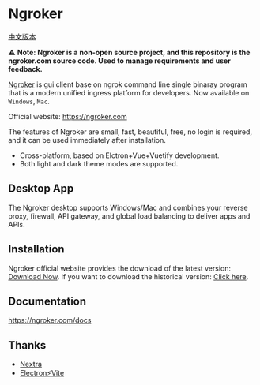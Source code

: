 # Ngroker

[中文版本](./README_CN.md)

⚠️ **Note: Ngroker is a non-open source project, and this repository is the ngroker.com source code. Used to manage requirements and user feedback.**

[Ngroker](https://ngroker.com/) is gui client base on ngrok command line single binaray program that is a modern unified ingress platform for developers. Now available on `Windows`, `Mac`.

Official website: https://ngroker.com

The features of Ngroker are small, fast, beautiful, free, no login is required, and it can be used immediately after installation.

- Cross-platform, based on Elctron+Vue+Vuetify development.
- Both light and dark theme modes are supported.

## Desktop App

The Ngroker desktop supports Windows/Mac and combines your reverse proxy, firewall, API gateway, and global load balancing to deliver apps and APIs.

## Installation

Ngroker official website provides the download of the latest version: [Download Now](https://ngroker.com/download). If you want to download the historical version: [Click here](https://github.com/lerte/ngroker-app/releases).

## Documentation

https://ngroker.com/docs

## Thanks

- [Nextra](https://nextra.site/)
- [Electron⚡️Vite](https://electron-vite.github.io)

